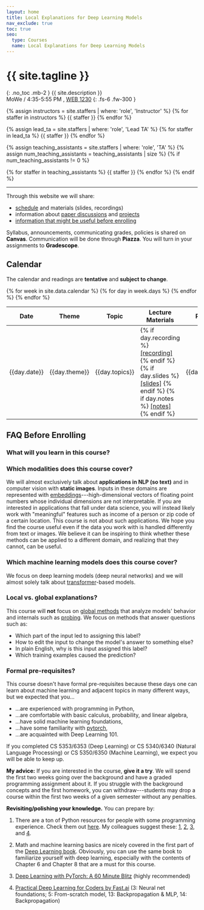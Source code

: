 ```yaml
---
layout: home
title: Local Explanations for Deep Learning Models
nav_exclude: true
toc: true
seo:
  type: Courses
  name: Local Explanations for Deep Learning Models
---
```


# {{ site.tagline }}
{: .no_toc .mb-2 }
{{ site.description }}
<br>
MoWe / 4:35-5:55 PM	, [WEB 1230](https://map.utah.edu/index.html?code=WEB) 
{: .fs-6 .fw-300 }

{% assign instructors = site.staffers | where: 'role', 'Instructor' %}
{% for staffer in instructors %}
{{ staffer }}
{% endfor %}

{% assign lead_ta = site.staffers | where: 'role', 'Lead TA' %}
{% for staffer in lead_ta %}
{{ staffer }}
{% endfor %}

{% assign teaching_assistants = site.staffers | where: 'role', 'TA' %}
{% assign num_teaching_assistants = teaching_assistants | size %}
{% if num_teaching_assistants != 0 %}

{% for staffer in teaching_assistants %}
{{ staffer }}
{% endfor %}
{% endif %}

---

Through this website we will share:
* [schedule](https://utah-explainability.github.io/#calendar) and materials (slides, recordings)
* information about [paper discussions]() and [projects]()
* [information that might be useful before enrolling](https://utah-explainability.github.io/#faq-before-enrolling)

Syllabus, announcements, communicating grades, policies is shared on **<span style="color: black;">Canvas</span>**. Communication will be done through **<span style="color: black;">Piazza</span>**. You will turn in your assignments to **<span style="color: black;">Gradescope</span>**.

## Calendar

The calendar and readings are **tentative** and **subject to change**.

<table>
  <thead>
  <tr>
    <th>Date</th>
    <th>Theme</th>
    <th>Topic</th>
    <th>Lecture Materials</th>
    <th>Readings</th>
    <th>Work due</th>
  </tr>
  </thead>
  <tbody>
  {% for week in site.data.calendar %}
    {% for day in week.days %}
      <tr>
        <td>{{day.date}}</td>
        <td class="cal-content">{{day.theme}}</td>
        <td class="cal-content">{{day.topics}}</td>
        <td class="cal-content">
          {% if day.recording %}
            <a href="{{day.recording}}" class="cal-content-link">[recording]</a>
          {% endif %}
          {% if day.slides %}
            <a href="{{day.slides}}" class="cal-content-link">[slides]</a>
          {% endif %}
          {% if day.notes %}
            <a href="{{day.notes}}" class="cal-content-link">[notes]</a>
          {% endif %}
        </td>
        <td class="cal-content">{{day.readings}}</td>
        <td class="cal-content">{{day.due}}</td>
      </tr>
    {% endfor %}
  {% endfor %}
  </tbody>
</table>

## FAQ Before Enrolling

### What will you learn in this course? 

### Which modalities does this course cover?
We will almost exclusively talk about **applications in NLP (so text)** and in computer vision with **static images**. Inputs in these domains are represented with [embeddings](https://course18.fast.ai/lessonsml1/lesson11.html)---high-dimensional vectors of floating point numbers whose individual dimensions are not interpretable. If you are interested in applications that fall under data science, you will instead likely work with "meaningful" features such as income of a person or zip code of a certain location. This course is not about such applications. We hope you find the course useful even if the data you work with is handled differently from text or images. We believe it can be inspiring to think whether these methods can be applied to a different domain, and realizing that they cannot, can be useful.


### Which machine learning models does this course cover?
We focus on deep learning models (deep neural networks) and we will almost solely talk about [transformer](http://jalammar.github.io/illustrated-transformer/)-based models. 

### Local vs. global explanations?
This course will **not** focus on [global methods](https://christophm.github.io/interpretable-ml-book/scope-of-interpretability.html) that analyze models'  behavior and internals such as [probing](https://nlp.stanford.edu/~johnhew/interpreting-probes.html). We focus on methods that answer questions such as: 

* Which part of the input led to assigning this label?             
* How to edit the input to change the model's answer to something else?                           
* In plain English, why is this input assigned this label?                   
* Which training examples caused the prediction?   

### Formal pre-requisites?
This course doesn't have formal pre-requisites because these days one can learn about machine learning and adjacent topics in many different ways, but we expected that you...

* ...are experienced with programming in Python, 
* ...are comfortable with basic calculus, probability, and linear algebra, 
* ...have solid machine learning foundations, 
* ...have some familiarity with [pytorch](https://pytorch.org/), 
* ...are acquainted with Deep Learning 101. 

If you completed CS 5353/6353 (Deep Learning) or CS 5340/6340 (Natural Language Processing) or CS 5350/6350 (Machine Learning), we expect you will be able to keep up. 

**<span style="color: black;">My advice:</span>** If you are interested in the course, **give it a  try**. We will spend the first two weeks going over the background and have a graded programming assignment about it. If you struggle with the background concepts and the first homework, you can withdraw---students may drop a course within the first two weeks of a given semester without any penalties. 


**<span style="color: black;">Revisiting/polishing your knowledge.</span>** You can prepare by:

1. There are a ton of Python resources for people with some programming experience. Check them out [here](https://wiki.python.org/moin/BeginnersGuide/Programmers). My colleagues suggest these: [1](https://www.learnpython.org/), [2](https://diveintopython3.net/), [3](https://snakify.org/en/), and [4](https://runestone.academy/ns/books/published/thinkcspy/index.html?mode=browsing).

2. Math and machine learning basics are nicely covered in the first part of the [Deep Learning book](https://www.deeplearningbook.org/). Obviously, you can use the same book to familiarize yourself with deep learning, especially with the contents of Chapter 6 and Chapter 8 that are a must for this course. 

3. [Deep Learning with PyTorch: A 60 Minute Blitz](https://pytorch.org/tutorials/beginner/deep_learning_60min_blitz.html) (highly recommended)

4. [Practical Deep Learning for Coders by Fast.ai](https://course.fast.ai/) (3: Neural net foundations; 5: From-scratch model, 13: Backpropagation & MLP, 14: Backpropagation)


